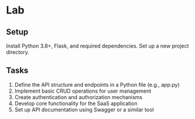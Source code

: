 # Lab

## Setup

Install Python 3.8+, Flask, and required dependencies. Set up a new project directory.

## Tasks

1. Define the API structure and endpoints in a Python file (e.g., app.py)
2. Implement basic CRUD operations for user management
3. Create authentication and authorization mechanisms
4. Develop core functionality for the SaaS application
5. Set up API documentation using Swagger or a similar tool

